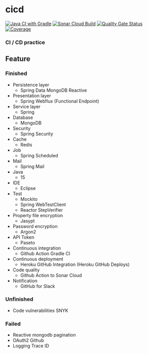 # cicd
  
[![Java CI with Gradle](https://github.com/soranolan/cicd/actions/workflows/gradleci.yml/badge.svg)](https://github.com/soranolan/cicd/actions/workflows/gradleci.yml)
[![Sonar Cloud Build](https://github.com/soranolan/cicd/actions/workflows/sonarcloud.yml/badge.svg)](https://github.com/soranolan/cicd/actions/workflows/sonarcloud.yml)
[![Quality Gate Status](https://sonarcloud.io/api/project_badges/measure?project=soranolan_cicd&metric=alert_status)](https://sonarcloud.io/dashboard?id=soranolan_cicd)
[![Coverage](https://sonarcloud.io/api/project_badges/measure?project=soranolan_cicd&metric=coverage)](https://sonarcloud.io/dashboard?id=soranolan_cicd)

### CI / CD practice
## Feature
### Finished
* Persistence layer
   * Spring Data MongoDB Reactive
* Presentation layer
   * Spring Webflux (Functional Endpoint)
* Service layer
   * Spring
* Database
   * MongoDB
* Security
   * Spring Security
* Cache
   * Redis
* Job
   * Spring Scheduled
* Mail
   * Spring Mail
* Java
   * 15
* IDE
   * Eclipse
* Test
   * Mockito
   * Spring WebTestClient
   * Reactor StepVerifier
* Property file encryption
   * Jasypt
* Password encryption
   * Argon2
* API Token
   * Paseto
* Continuous integration
   * Github Action Gradle CI
* Continuous deployment
   * Heroku GitHub Integration (Heroku GitHub Deploys)
* Code quality
   * Github Action to Sonar Cloud
* Notification
   * GitHub for Slack
### Unfinished
* Code vulnerabilities SNYK
### Failed
* Reactive mongodb pagination
* OAuth2 Github
* Logging Trace ID
